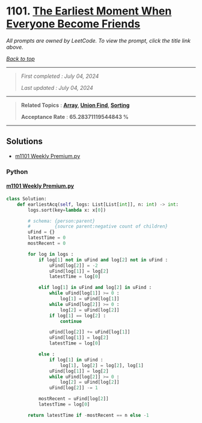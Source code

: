 # 1101. [The Earliest Moment When Everyone Become Friends](<https://leetcode.com/problems/the-earliest-moment-when-everyone-become-friends>)

*All prompts are owned by LeetCode. To view the prompt, click the title link above.*

*[Back to top](<../README.md>)*

------

> *First completed : July 04, 2024*
>
> *Last updated : July 04, 2024*

------

> **Related Topics** : **[Array](<by_topic/Array.md>), [Union Find](<by_topic/Union Find.md>), [Sorting](<by_topic/Sorting.md>)**
>
> **Acceptance Rate** : **65.28371119544843 %**

------

## Solutions

- [m1101 Weekly Premium.py](<../my-submissions/m1101 Weekly Premium.py>)
### Python
#### [m1101 Weekly Premium.py](<../my-submissions/m1101 Weekly Premium.py>)
```Python
class Solution:
    def earliestAcq(self, logs: List[List[int]], n: int) -> int:
        logs.sort(key=lambda x: x[0])

        # schema: {person:parent}
        #         {source parent:negative count of children} 
        uFind = {}
        latestTime = 0
        mostRecent = 0

        for log in logs :
            if log[1] not in uFind and log[2] not in uFind :
                uFind[log[2]] = -2
                uFind[log[1]] = log[2]
                latestTime = log[0]

            elif log[1] in uFind and log[2] in uFind :
                while uFind[log[1]] >= 0 :
                    log[1] = uFind[log[1]]
                while uFind[log[2]] >= 0 :
                    log[2] = uFind[log[2]]
                if log[1] == log[2] :
                    continue

                uFind[log[2]] += uFind[log[1]]
                uFind[log[1]] = log[2]
                latestTime = log[0]

            else :
                if log[1] in uFind :
                    log[1], log[2] = log[2], log[1]
                uFind[log[1]] = log[2]
                while uFind[log[2]] >= 0 :
                    log[2] = uFind[log[2]]
                uFind[log[2]] -= 1

            mostRecent = uFind[log[2]]
            latestTime = log[0]

        return latestTime if -mostRecent == n else -1
```

